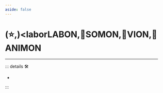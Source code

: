 ```yaml
---
aside: false
---
```

# (⭐,)<laborLABON</labor>,🔷<soma>SOMON</soma>,🔻<via>VION</via>,💜<anima>ANIMON</anima>

---

<!-- =================================================== -->
<!-- =================================================== -->
<!-- =================================================== -->
<!-- =================================================== -->
<!-- =================================================== -->
::: details 🛠

-

:::
